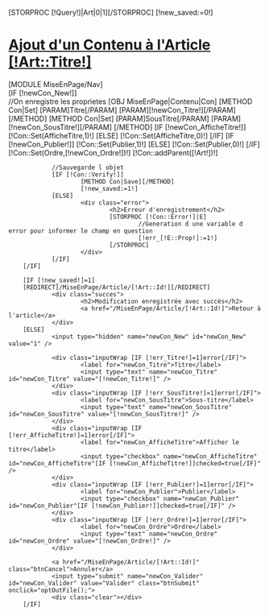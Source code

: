[STORPROC [!Query!]|Art|0|1][/STORPROC]
[!new_saved:=0!]

<a href="/MiseEnPage/Article/[!Art::Id!]" title="Retour à la catégorie" id="ModTitle">
	<h1><span class="glyphicon glyphicon-share-alt"> </span> Ajout d'un Contenu à l'Article <span id="objName">[!Art::Titre!]</span></h1>
</a>
<div id="ModNav">
	[MODULE MiseEnPage/Nav]
</div>
<div id="ModContainer">
        [IF [!newCon_New!]]
                <div class="debug">
                        //On enregistre les proprietes
                        [OBJ MiseEnPage|Contenu|Con]
                        [METHOD Con|Set]
                                [PARAM]Titre[/PARAM]
                                [PARAM][!newCon_Titre!][/PARAM]
                        [/METHOD]
                        [METHOD Con|Set]
                                [PARAM]SousTitre[/PARAM]
                                [PARAM][!newCon_SousTitre!][/PARAM]
                        [/METHOD]
                        [IF [!newCon_AfficheTitre!]]
                                [!Con::Set(AfficheTitre,1)!]
                        [ELSE]
                                [!Con::Set(AfficheTitre,0)!]
                        [/IF]
                        [IF [!newCon_Publier!]]
                                [!Con::Set(Publier,1)!]
                        [ELSE]
                                [!Con::Set(Publier,0)!]
                        [/IF]
                        [!Con::Set(Ordre,[!newCon_Ordre!])!]
                        [!Con::addParent([!Art!])!]
                </div>
                
                //Sauvegarde l objet
                [IF [!Con::Verify!]]
                        [METHOD Con|Save][/METHOD]
                        [!new_saved:=1!]
                [ELSE]
                        <div class="error">
                                <h2>Erreur d'enregistrement</h2>
                                [STORPROC [!Con::Error!]|E]
                                        //Generation d une variable d error pour informer le champ en question
                                        [!err_[!E::Prop!]:=1!]
                                [/STORPROC]
                        </div>		
                [/IF]
        [/IF]
        
        [IF [!new_saved!]=1]
        [REDIRECT]/MiseEnPage/Article/[!Art::Id!][/REDIRECT]
                <div class="succes">
                        <h2>Modification enregistrée avec succès</h2>
                        <a href="/MiseEnPage/Article/[!Art::Id!]">Retour à l'article</a>
                </div>
        [ELSE]
                <input type="hidden" name="newCon_New" id="newCon_New" value="1" />
                
                <div class="inputWrap [IF [!err_Titre!]=1]error[/IF]">
                        <label for="newCon_Titre">Titre</label>
                        <input type="text" name="newCon_Titre" id="newCon_Titre" value="[!newCon_Titre!]" />
                </div>
                <div class="inputWrap [IF [!err_SousTitre!]=1]error[/IF]">
                        <label for="newCon_SousTitre">Sous-titre</label>
                        <input type="text" name="newCon_SousTitre" id="newCon_SousTitre" value="[!newCon_SousTitre!]" />
                </div>
                <div class="inputWrap [IF [!err_AfficheTitre!]=1]error[/IF]">
                        <label for="newCon_AfficheTitre">Afficher le titre</label>
                        <input type="checkbox" name="newCon_AfficheTitre" id="newCon_AfficheTitre"[IF [!newCon_AfficheTitre!]]checked=true[/IF]" />
                </div>
                <div class="inputWrap [IF [!err_Publier!]=1]error[/IF]">
                        <label for="newCon_Publier">Publier</label>
                        <input type="checkbox" name="newCon_Publier" id="newCon_Publier"[IF [!newCon_Publier!]]checked=true[/IF]" />
                </div>
                <div class="inputWrap [IF [!err_Ordre!]=1]error[/IF]">
                        <label for="newCon_Ordre">Ordre</label>
                        <input type="text" name="newCon_Ordre" id="newCon_Ordre" value="[!newCon_Ordre!]" />
                </div>
                
                <a href="/MiseEnPage/Article/[!Art::Id!]" class="btnCancel">Annuler</a>
                <input type="submit" name="newCon_Valider" id="newCon_Valider" value="Valider" class="btnSubmit"  onclick="optOutFile();">
                <div class="clear"></div>
        [/IF]
</div>